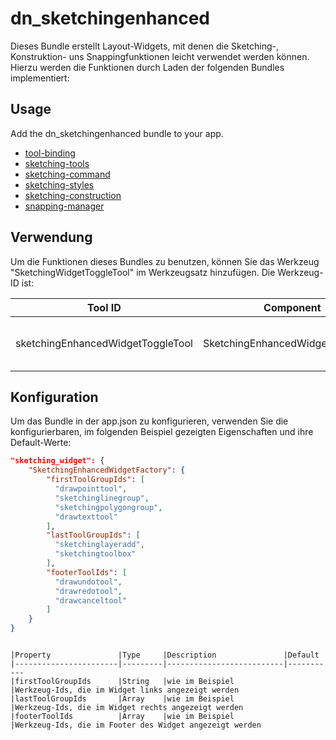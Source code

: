 # dn_sketchingenhanced

Dieses Bundle erstellt Layout-Widgets, mit denen die Sketching-, Konstruktion- uns Snappingfunktionen leicht verwendet werden können. Hierzu werden die Funktionen durch Laden der folgenden Bundles implementiert:

## Usage

Add the dn_sketchingenhanced bundle to your app.

* [tool-binding](#bundle=tool-binding@)
* [sketching-tools](#bundle=sketching-tools@)
* [sketching-command](#bundle=sketching-command@)
* [sketching-styles](#bundle=sketching-styles@)
* [sketching-construction](#bundle=sketching-construction@)
* [snapping-manager](#bundle=snapping-manager@)


## Verwendung

Um die Funktionen dieses Bundles zu benutzen, können Sie das Werkzeug "SketchingWidgetToggleTool" im Werkzeugsatz hinzufügen. Die Werkzeug-ID ist:

| Tool ID                           | Component                         | Description                      |
|-----------------------------------|-----------------------------------|----------------------------------|
| sketchingEnhancedWidgetToggleTool | SketchingEnhancedWidgetToggleTool | Zeichnen- und Editier-Werkzeuge. |

## Konfiguration

Um das Bundle in der app.json zu konfigurieren, verwenden Sie die konfigurierbaren, im folgenden Beispiel gezeigten Eigenschaften und ihre Default-Werte:

```json
"sketching_widget": {
    "SketchingEnhancedWidgetFactory": {
        "firstToolGroupIds": [
          "drawpointtool",
          "sketchinglinegroup",
          "sketchingpolygongroup",
          "drawtexttool"
        ],
        "lastToolGroupIds": [
          "sketchinglayeradd",
          "sketchingtoolbox"
        ],
        "footerToolIds": [
          "drawundotool",
          "drawredotool",
          "drawcanceltool"
        ]
    }
}
```

```

|Property               |Type     |Description               |Default
|-----------------------|---------|--------------------------|-----------
|firstToolGroupIds      |String   |wie im Beispiel           |Werkzeug-Ids, die im Widget links angezeigt werden
|lastToolGroupIds       |Array    |wie im Beispiel           |Werkzeug-Ids, die im Widget rechts angezeigt werden
|footerToolIds          |Array    |wie im Beispiel           |Werkzeug-Ids, die im Footer des Widget angezeigt werden
